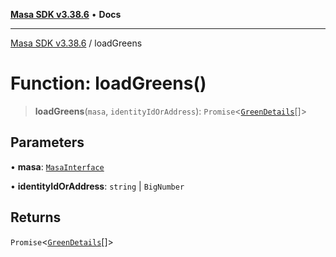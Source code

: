 [**Masa SDK v3.38.6**](../README.md) • **Docs**

***

[Masa SDK v3.38.6](../globals.md) / loadGreens

# Function: loadGreens()

> **loadGreens**(`masa`, `identityIdOrAddress`): `Promise`\<[`GreenDetails`](../interfaces/GreenDetails.md)[]\>

## Parameters

• **masa**: [`MasaInterface`](../interfaces/MasaInterface.md)

• **identityIdOrAddress**: `string` \| `BigNumber`

## Returns

`Promise`\<[`GreenDetails`](../interfaces/GreenDetails.md)[]\>

